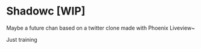 # Shadowc [WIP]

Maybe a future chan based on a twitter clone made with Phoenix Liveview~


Just training 